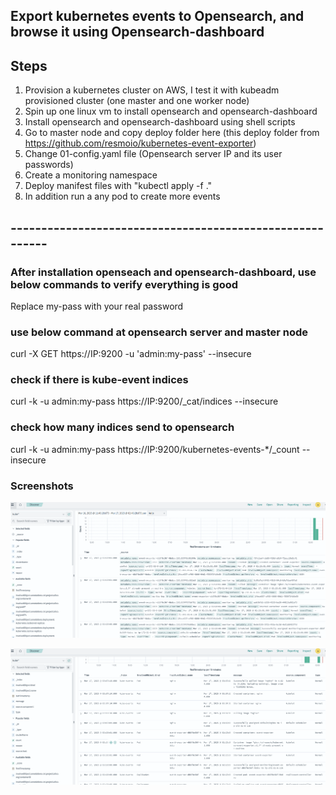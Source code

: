 ## Export kubernetes events to Opensearch, and browse it using Opensearch-dashboard

## Steps

1. Provision a kubernetes cluster on AWS, I test it with kubeadm provisioned cluster (one master and one worker node)
2. Spin up one linux vm to install opensearch and opensearch-dashboard
3. Install opensearch and opensearch-dashboard using shell scripts
4. Go to master node and copy deploy folder here (this deploy folder from https://github.com/resmoio/kubernetes-event-exporter)
5. Change 01-config.yaml file (Opensearch server IP and its user passwords)
6. Create a monitoring namespace
7. Deploy manifest files with "kubectl apply -f ."
8. In addition run a any pod to create more events

## ---------------------------------------------------------

### After installation openseach and opensearch-dashboard, use below commands to verify everything is good
Replace my-pass with your real password

### use below command at opensearch server and master node
curl -X GET https://IP:9200 -u 'admin:my-pass' --insecure

### check if there is kube-event indices
curl -k -u admin:my-pass https://IP:9200/_cat/indices --insecure

### check how many indices send to opensearch
curl -k -u admin:my-pass https://IP:9200/kubernetes-events-*/_count --insecure

### Screenshots

![Opensearch Dashboard](images/1.png)

![Opensearch Dashboard](images/2.png)

